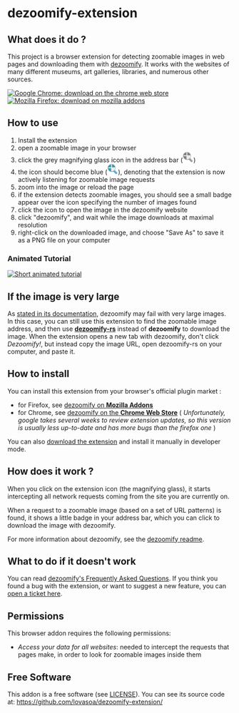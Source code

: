# dezoomify-extension

## What does it do ?
This project is a browser extension for detecting zoomable images in web pages and downloading them with [dezoomify](https://github.com/lovasoa/dezoomify). It works with the websites of many different museums, art galleries, libraries, and numerous other sources. 


[![Google Chrome: download on the chrome web store](https://developer.chrome.com/webstore/images/ChromeWebStore_BadgeWBorder_v2_206x58.png)](https://chrome.google.com/webstore/detail/dezoomify/iapjjopjejpelnfdonefbffahmcndfbm)
[![Mozilla Firefox: download on mozilla addons](https://user-images.githubusercontent.com/552629/82738693-f4900f80-9d39-11ea-816c-1bddb73b6967.png)](https://addons.mozilla.org/en-US/firefox/addon/dezoomify/)

## How to use
1. Install the extension
2. open a zoomable image in your browser
3. click the grey magnifying glass icon in the address bar (![dezoomify inactive icon](./icons/grey/icon-24.png))
4. the icon should become blue (![dezoomify active icon](./icons/color/icon-24.png)), denoting that the extension is now actively listening for zoomable image requests
5. zoom into the image or reload the page
6. if the extension detects zoomable images, you should see a small badge appear over the icon specifying the number of images found
7. click the icon to open the image in the dezoomify website
8. click "dezoomify", and wait while the image downloads at maximal resolution
9. right-click on the downloaded image, and choose "Save As" to save it as a PNG file on your computer

### Animated Tutorial
[![Short animated tutorial](https://user-images.githubusercontent.com/552629/77237075-ea7c5400-6bc4-11ea-85fb-319a033c32f9.gif)](https://user-images.githubusercontent.com/552629/77237075-ea7c5400-6bc4-11ea-85fb-319a033c32f9.gif)

## If the image is very large
As [stated in its documentation](https://github.com/lovasoa/dezoomify/wiki/Very-large-images), dezoomify may fail with very large images. In this case, you can still use this extension to find the zoomable image address, and then use [**dezoomify-rs**](https://lovasoa.github.io/dezoomify-rs/) instead of **dezoomify** to download the image. When the extension opens a new tab with dezoomify, don't click *Dezoomify!*, but instead copy the image URL, open dezoomify-rs on your computer, and paste it. 

## How to install
You can install this extension from your browser's official plugin market :
 - for Firefox, see [dezoomify on **Mozilla Addons**](https://addons.mozilla.org/en-US/firefox/addon/dezoomify/)
 - for Chrome, see [dezoomify on the **Chrome Web Store**](https://chrome.google.com/webstore/detail/dezoomify/iapjjopjejpelnfdonefbffahmcndfbm) ( *Unfortunately, google takes several weeks to review extension updates, so this version is usually less up-to-date and has more bugs than the firefox one* )

You can also [download the extension](https://github.com/lovasoa/dezoomify-extension/releases) and install it manually in developer mode.

## How does it work ?

When you click on the extension icon (the magnifying glass), it starts intercepting
all network requests coming from the site you are currently on.

When a request to a zoomable image (based on a set of URL patterns) is found,
it shows a little badge in your address bar, which you can click 
to download the image with dezoomify.

For more information about dezoomify, see the [dezoomify readme](https://github.com/lovasoa/dezoomify#dezoomify).

## What to do if it doesn't work

You can read [dezoomify's Frequently Asked Questions](https://github.com/lovasoa/dezoomify/wiki/Dezoomify-FAQ).
If you think you found a bug with the extension, or want to suggest a new feature, you can [open a ticket here](https://github.com/lovasoa/dezoomify-extension/issues/new).

## Permissions

This browser addon requires the following permissions:

 - *Access your data for all websites*:
    needed to intercept the requests that pages make, in order to look for zoomable images inside them

## Free Software
This addon is a free software (see [LICENSE](./LICENSE)).
You can see its source code at: https://github.com/lovasoa/dezoomify-extension/
